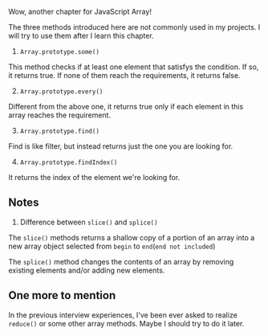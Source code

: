 Wow, another chapter for JavaScript Array!

The three methods introduced here are not commonly used in my projects. I will try to use them after I learn this chapter.

1. `Array.prototype.some()`

This method checks if at least one element that satisfys the condition. If so, it returns true. If none of them reach the requirements, it returns false.

2. `Array.prototype.every()`

Different from the above one, it returns true only if each element in this array reaches the requirement.

3. `Array.prototype.find()`

Find is like filter, but instead returns just the one you are looking for.

4. `Array.prototype.findIndex()`

It returns the index of the element we're looking for.

## Notes
1. Difference between `slice()` and `splice()`

The `slice()` methods returns a shallow copy of a portion of an array into a new array object selected from `begin` to `end`(`end not included`)

The `splice()` method changes the contents of an array by removing existing elements and/or adding new elements.

## One more to mention
In the previous interview experiences, I've been ever asked to realize `reduce()` or some other array methods. Maybe I should try to do it later.
